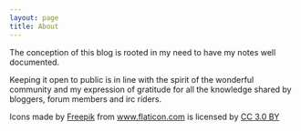 ```yaml
---
layout: page
title: About
---
```


<p>
The conception of this blog is rooted in my need to have my notes well documented.
</p>
<p>
Keeping it open to public is in line with the spirit of the wonderful community and my expression of gratitude for all the knowledge shared by bloggers, forum members and irc riders.
</p>
<div>
Icons made by <a href="https://www.freepik.com/" title="Freepik">Freepik</a> from <a href="https://www.flaticon.com/" title="Flaticon">www.flaticon.com</a> is licensed by
<a href="http://creativecommons.org/licenses/by/3.0/" title="Creative Commons BY 3.0" target="_blank">CC 3.0 BY</a>
</div>
